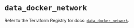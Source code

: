 # `data_docker_network`

Refer to the Terraform Registry for docs: [`data_docker_network`](https://registry.terraform.io/providers/kreuzwerker/docker/3.5.0/docs/data-sources/network).
